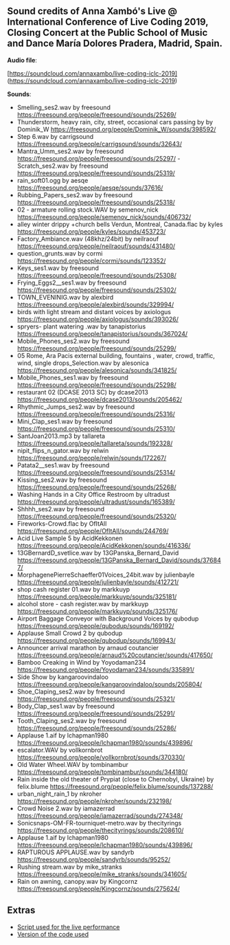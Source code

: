 Sound credits of Anna Xambó's Live @ International Conference of Live Coding 2019, Closing Concert at the Public School of Music and Dance María Dolores Pradera, Madrid, Spain.
----

**Audio file**:

[https://soundcloud.com/annaxambo/live-coding-iclc-2019]
(https://soundcloud.com/annaxambo/live-coding-iclc-2019)

**Sounds**:

- Smelling_ses2.wav  by  freesound https://freesound.org/people/freesound/sounds/25269/
- Thunderstorm, heavy rain, city, street, occasional cars passing by  by  Dominik_W https://freesound.org/people/Dominik_W/sounds/398592/
- Step 6.wav  by  carrigsound https://freesound.org/people/carrigsound/sounds/32643/
- Mantra_Umm_ses2.wav  by  freesound https://freesound.org/people/freesound/sounds/25297/
-Scratch_ses2.wav  by  freesound https://freesound.org/people/freesound/sounds/25319/
- rain_soft01.ogg  by  aesqe https://freesound.org/people/aesqe/sounds/37616/
- Rubbing_Papers_ses2.wav  by  freesound https://freesound.org/people/freesound/sounds/25318/
- 02 - armature rolling stock.WAV  by  semenov_nick https://freesound.org/people/semenov_nick/sounds/406732/
- alley winter drippy +church bells Verdun, Montreal, Canada.flac  by  kyles https://freesound.org/people/kyles/sounds/453723/
- Factory_Ambiance.wav (48khz/24bit)  by  neilraouf https://freesound.org/people/neilraouf/sounds/431480/
- question_grunts.wav  by  cormi https://freesound.org/people/cormi/sounds/123352/
- Keys_ses1.wav  by  freesound https://freesound.org/people/freesound/sounds/25308/
- Frying_Eggs2__ses1.wav  by  freesound https://freesound.org/people/freesound/sounds/25302/
- TOWN_EVENINIG.wav  by  alexbird https://freesound.org/people/alexbird/sounds/329994/
- birds with light stream and distant voices  by  axiologus https://freesound.org/people/axiologus/sounds/393026/
- spryers- plant watering .wav  by  tanapistorius https://freesound.org/people/tanapistorius/sounds/367024/
- Mobile_Phones_ses2.wav  by  freesound https://freesound.org/people/freesound/sounds/25299/
- 05 Rome, Ara Pacis external building, fountains , water, crowd, traffic, wind, single drops_Selection.wav  by  alesonica https://freesound.org/people/alesonica/sounds/341825/
- Mobile_Phones_ses1.wav  by  freesound https://freesound.org/people/freesound/sounds/25298/
- restaurant 02 (DCASE 2013 SC)  by  dcase2013 https://freesound.org/people/dcase2013/sounds/205462/
- Rhythmic_Jumps_ses2.wav  by  freesound https://freesound.org/people/freesound/sounds/25316/
- Mini_Clap_ses1.wav  by  freesound https://freesound.org/people/freesound/sounds/25310/
- SantJoan2013.mp3  by  tallareta https://freesound.org/people/tallareta/sounds/192328/
- nipit_flips_n_gator.wav  by  relwin https://freesound.org/people/relwin/sounds/172267/
- Patata2__ses1.wav  by  freesound https://freesound.org/people/freesound/sounds/25314/
- Kissing_ses2.wav  by  freesound https://freesound.org/people/freesound/sounds/25268/
- Washing Hands in a City Office Restroom  by  ultradust https://freesound.org/people/ultradust/sounds/165389/
- Shhhh_ses2.wav  by  freesound https://freesound.org/people/freesound/sounds/25320/
- Fireworks-Crowd.flac  by  OfItAll https://freesound.org/people/OfItAll/sounds/244769/
- Acid Live Sample 5  by  AcidKekkonen https://freesound.org/people/AcidKekkonen/sounds/416336/
- 13GBernardD_svetlice.wav  by  13GPanska_Bernard_David https://freesound.org/people/13GPanska_Bernard_David/sounds/376847/
- MorphagenePierreSchaeffer01Voices_24bit.wav  by  julienbayle https://freesound.org/people/julienbayle/sounds/412721/
- shop cash register 01.wav  by  markkuyp https://freesound.org/people/markkuyp/sounds/325181/
- alcohol store - cash register.wav  by  markkuyp https://freesound.org/people/markkuyp/sounds/325176/
- Airport Baggage Conveyor with Background Voices  by  qubodup https://freesound.org/people/qubodup/sounds/169192/
- Applause Small Crowd 2  by  qubodup https://freesound.org/people/qubodup/sounds/169943/
- Announcer arrival marathon  by  arnaud coutancier https://freesound.org/people/arnaud%20coutancier/sounds/417650/
- Bamboo Creaking in Wind  by  Yoyodaman234 https://freesound.org/people/Yoyodaman234/sounds/335891/
- Side Show  by  kangaroovindaloo https://freesound.org/people/kangaroovindaloo/sounds/205804/
- Shoe_Claping_ses2.wav  by  freesound https://freesound.org/people/freesound/sounds/25321/
- Body_Clap_ses1.wav  by  freesound https://freesound.org/people/freesound/sounds/25291/
- Tooth_Claping_ses2.wav  by  freesound https://freesound.org/people/freesound/sounds/25286/
- Applause 1.aif  by  lchapman1980 https://freesound.org/people/lchapman1980/sounds/439896/
- escalator.WAV  by  vollkornbrot https://freesound.org/people/vollkornbrot/sounds/370330/
- Old Water Wheel.WAV  by  tombinambur https://freesound.org/people/tombinambur/sounds/344180/
- Rain inside the old theater of Prypiat (close to Chernobyl, Ukraine)  by  felix.blume https://freesound.org/people/felix.blume/sounds/137288/
- urban_night_rain_1  by  nkroher https://freesound.org/people/nkroher/sounds/232198/
- Crowd Noise 2.wav  by  iamazerrad https://freesound.org/people/iamazerrad/sounds/274348/
- Sonicsnaps-OM-FR-tourniquet-metro.wav  by  thecityrings https://freesound.org/people/thecityrings/sounds/208610/
- Applause 1.aif  by  lchapman1980 https://freesound.org/people/lchapman1980/sounds/439896/
- RAPTUROUS APPLAUSE.wav  by  sandyrb https://freesound.org/people/sandyrb/sounds/95252/
- Rushing stream.wav  by  mike_stranks https://freesound.org/people/mike_stranks/sounds/341605/
- Rain on awning, canopy.wav  by  Kingcornz https://freesound.org/people/Kingcornz/sounds/275624/


Extras
----

* [Script used for the live performance](script_performance_ICLC19.scd)
* [Version of the code used](https://github.com/axambo/MIRLC/commit/7a23c54dd06e0b348790e9d9aac87edb1e3f678e)
